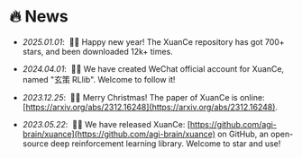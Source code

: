 # 🔥 News

- *2025.01.01*: &nbsp;🎉🎉 Happy new year! The XuanCe repository has got 700+ stars, and been downloaded 12k+ times.

- *2024.04.01*: &nbsp;🎉🎉 We have created WeChat official account for XuanCe, named "玄策 RLlib". Welcome to follow it! 

- *2023.12.25*: &nbsp;🎉🎉 Merry Christmas! The paper of XuanCe is online: [https://arxiv.org/abs/2312.16248](https://arxiv.org/abs/2312.16248). 

- *2023.05.22*: &nbsp;🎉🎉 We have released XuanCe: [https://github.com/agi-brain/xuance](https://github.com/agi-brain/xuance) on GitHub, an open-source deep reinforcement learning library. Welcome to star and use! 